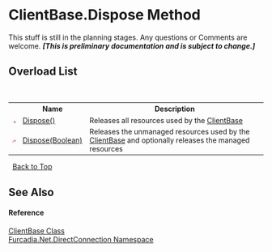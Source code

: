 # ClientBase.Dispose Method 
This stuff is still in the planning stages. Any questions or Comments are welcome. _**\[This is preliminary documentation and is subject to change.\]**_


## Overload List
&nbsp;<table><tr><th></th><th>Name</th><th>Description</th></tr><tr><td>![Public method](media/pubmethod.gif "Public method")</td><td><a href="M_Furcadia_Net_DirectConnection_ClientBase_Dispose">Dispose()</a></td><td>
Releases all resources used by the <a href="T_Furcadia_Net_DirectConnection_ClientBase">ClientBase</a></td></tr><tr><td>![Protected method](media/protmethod.gif "Protected method")</td><td><a href="M_Furcadia_Net_DirectConnection_ClientBase_Dispose_1">Dispose(Boolean)</a></td><td>
Releases the unmanaged resources used by the <a href="T_Furcadia_Net_DirectConnection_ClientBase">ClientBase</a> and optionally releases the managed resources</td></tr></table>&nbsp;
<a href="#clientbase.dispose-method">Back to Top</a>

## See Also


#### Reference
<a href="T_Furcadia_Net_DirectConnection_ClientBase">ClientBase Class</a><br /><a href="N_Furcadia_Net_DirectConnection">Furcadia.Net.DirectConnection Namespace</a><br />